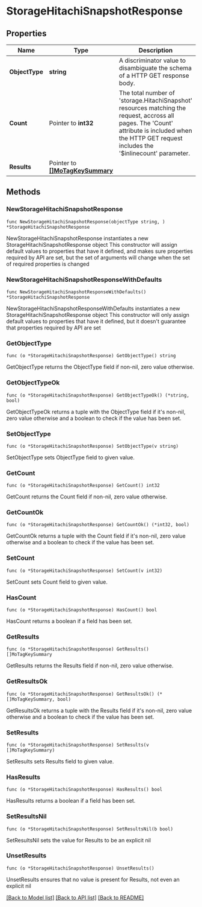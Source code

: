# StorageHitachiSnapshotResponse

## Properties

Name | Type | Description | Notes
------------ | ------------- | ------------- | -------------
**ObjectType** | **string** | A discriminator value to disambiguate the schema of a HTTP GET response body. | 
**Count** | Pointer to **int32** | The total number of &#39;storage.HitachiSnapshot&#39; resources matching the request, accross all pages. The &#39;Count&#39; attribute is included when the HTTP GET request includes the &#39;$inlinecount&#39; parameter. | [optional] 
**Results** | Pointer to [**[]MoTagKeySummary**](MoTagKeySummary.md) |  | [optional] 

## Methods

### NewStorageHitachiSnapshotResponse

`func NewStorageHitachiSnapshotResponse(objectType string, ) *StorageHitachiSnapshotResponse`

NewStorageHitachiSnapshotResponse instantiates a new StorageHitachiSnapshotResponse object
This constructor will assign default values to properties that have it defined,
and makes sure properties required by API are set, but the set of arguments
will change when the set of required properties is changed

### NewStorageHitachiSnapshotResponseWithDefaults

`func NewStorageHitachiSnapshotResponseWithDefaults() *StorageHitachiSnapshotResponse`

NewStorageHitachiSnapshotResponseWithDefaults instantiates a new StorageHitachiSnapshotResponse object
This constructor will only assign default values to properties that have it defined,
but it doesn't guarantee that properties required by API are set

### GetObjectType

`func (o *StorageHitachiSnapshotResponse) GetObjectType() string`

GetObjectType returns the ObjectType field if non-nil, zero value otherwise.

### GetObjectTypeOk

`func (o *StorageHitachiSnapshotResponse) GetObjectTypeOk() (*string, bool)`

GetObjectTypeOk returns a tuple with the ObjectType field if it's non-nil, zero value otherwise
and a boolean to check if the value has been set.

### SetObjectType

`func (o *StorageHitachiSnapshotResponse) SetObjectType(v string)`

SetObjectType sets ObjectType field to given value.


### GetCount

`func (o *StorageHitachiSnapshotResponse) GetCount() int32`

GetCount returns the Count field if non-nil, zero value otherwise.

### GetCountOk

`func (o *StorageHitachiSnapshotResponse) GetCountOk() (*int32, bool)`

GetCountOk returns a tuple with the Count field if it's non-nil, zero value otherwise
and a boolean to check if the value has been set.

### SetCount

`func (o *StorageHitachiSnapshotResponse) SetCount(v int32)`

SetCount sets Count field to given value.

### HasCount

`func (o *StorageHitachiSnapshotResponse) HasCount() bool`

HasCount returns a boolean if a field has been set.

### GetResults

`func (o *StorageHitachiSnapshotResponse) GetResults() []MoTagKeySummary`

GetResults returns the Results field if non-nil, zero value otherwise.

### GetResultsOk

`func (o *StorageHitachiSnapshotResponse) GetResultsOk() (*[]MoTagKeySummary, bool)`

GetResultsOk returns a tuple with the Results field if it's non-nil, zero value otherwise
and a boolean to check if the value has been set.

### SetResults

`func (o *StorageHitachiSnapshotResponse) SetResults(v []MoTagKeySummary)`

SetResults sets Results field to given value.

### HasResults

`func (o *StorageHitachiSnapshotResponse) HasResults() bool`

HasResults returns a boolean if a field has been set.

### SetResultsNil

`func (o *StorageHitachiSnapshotResponse) SetResultsNil(b bool)`

 SetResultsNil sets the value for Results to be an explicit nil

### UnsetResults
`func (o *StorageHitachiSnapshotResponse) UnsetResults()`

UnsetResults ensures that no value is present for Results, not even an explicit nil

[[Back to Model list]](../README.md#documentation-for-models) [[Back to API list]](../README.md#documentation-for-api-endpoints) [[Back to README]](../README.md)



